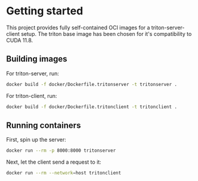 # Getting started

This project provides fully self-contained OCI images for a triton-server-client setup. The triton base image has been chosen for it's compatibility to CUDA 11.8.

## Building images

For triton-server, run:

```bash
docker build -f docker/Dockerfile.tritonserver -t tritonserver .
```

For triton-client, run:

```bash
docker build -f docker/Dockerfile.tritonclient -t tritonclient .
```

## Running containers

First, spin up the server:

```bash
docker run --rm -p 8000:8000 tritonserver
```

Next, let the client send a request to it:

```bash
docker run --rm --network=host tritonclient
```
